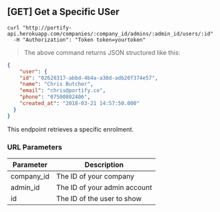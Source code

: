 ## [GET] Get a Specific USer

```shell
curl "http://portify-api.herokuapp.com/companies/:company_id/admins/:admin_id/users/:id"
  -H "Authorization": "Token token=yourtoken"
```

> The above command returns JSON structured like this:

```json
{
	"user": {
    "id": "02628317-abbd-4b4a-a38d-adb20f374e57",
    "name": "Chris Butcher",
    "email": "chris@portify.co",
    "phone": "07500802406",
    "created_at": "2018-03-21 14:57:50.000"
  }
}
```

This endpoint retrieves a specific enrolment.

### URL Parameters

Parameter | Description
--------- | -----------
company_id | The ID of your company
admin_id | The ID of your admin account
id | The ID of the user to show
